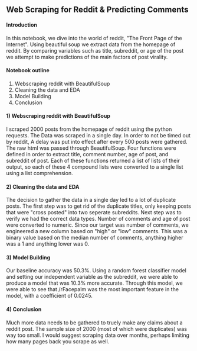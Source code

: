 ## Web Scraping for Reddit & Predicting Comments

#### Introduction
In this notebook, we dive into the world of reddit, "The Front Page of the Internet". Using beautiful soup we extract data from the homepage of reddit. By comparing variables such as title, subreddit, or age of the post we attempt to make predictions of the main factors of post virality.

#### Notebook outline
1) Webscraping reddit with BeautifulSoup
2) Cleaning the data and EDA
3) Model Building
4) Conclusion

#### 1) Webscraping reddit with BeautifulSoup
I scraped 2000 posts from the homepage of reddit using the python requests. The Data was scraped in a single day. In order to not be timed out by reddit, A delay was put into effect after every 500 posts were gathered. The raw html was passed through BeautifulSoup. Four functions were defined in order to extract title, comment number, age of post, and subreddit of post. Each of these functions returned a list of lists of their output, so each of these 4 compound lists were converted to a single list using a list comprehension.

#### 2) Cleaning the data and EDA
The decision to gather the data in a single day led to a lot of duplicate posts. The first step was to get rid of the duplicate titles, only keeping posts that were "cross posted" into two seperate subreddits. Next step was to verify we had the correct data types. Number of comments and age of post were converted to numeric. Since our target was number of comments, we engineered a new column based on "high" or "low" comments. This was a binary value based on the median number of comments, anything higher was a 1 and anything lower was 0.

#### 3) Model Building
Our baseline accuracy was 50.3%. Using a random forest classifier model and setting our independent variable as the subreddit, we were able to produce a model that was 10.3% more accurate. Through this model, we were able to see that /rFacepalm was the most important feature in the model, with a coefficient of 0.0245.

#### 4) Conclusion
Much more data needs to be gathered to truely make any claims about a reddit post. The sample size of 2000 (most of which were duplicates) was way too small. I would suggest scraping data over months, perhaps limiting how many pages back you scrape as well. 







